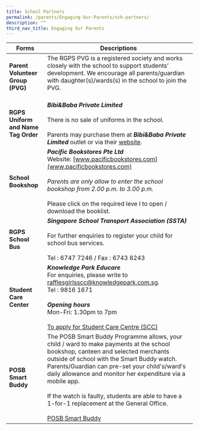 ```yaml
---
title: School Partners
permalink: /parents/Engaging-Our-Parents/sch-partners/
description: ""
third_nav_title: Engaging Our Parents
---
```

| Forms    | Descriptions |
| -------- | ------------- |
|**Parent Volunteer  Group (PVG)**|The RGPS PVG is a registered society and works closely with the school to support students’ development. We encourage all parents/guardian with daughter(s)/wards(s) in the school to join the PVG.<br><br>|
|**RGPS Uniform and Name Tag Order** |***Bibi&Baba Private Limited***<br><br> There is no sale of uniforms in the school. <br><br>Parents may purchase them at ***Bibi&Baba Private Limited*** outlet or via their [website](https://www.schooluniforms.sg/raffles-girls-primary-school).|
| **School Bookshop** | ***Pacific Bookstores Pte Ltd***<br>Website: [www.pacificbookstores.com](www.pacificbookstores.com)<br><br>*Parents are only allow to enter the school bookshop from 2.00 p.m. to 3.00 p.m.*<br><br>Please click on the required leve l to open / download the booklist.|
|**RGPS School Bus**|***Singapore School Transport Association (SSTA)*** <br><br>For further enquiries to register your child for school bus services.<br><br>Tel : 6747 7246 / Fax : 6743 8243|
|**Student Care Center**| ***Knowledge Park Educare***<br>For enquiries, please write to rafflesgirlsscc@knowledgepark.com.sg.<br>Tel : 9816 1671<br><br>***Opening hours***<br>Mon-Fri: 1.30pm to 7pm <br><br>[To apply for Student Care Centre (SCC)](http://www.knowledgepark.com.sg/rafflesgirlsscc)|
|**POSB Smart Buddy**| The POSB Smart Buddy Programme allows, your child / ward to make payments at the school bookshop, canteen and selected merchants outside of school with the Smart Buddy watch. Parents/Guardian can pre-set your child's/ward's daily allowance and monitor her expenditure via a mobile app.<br><br>If the watch is faulty, students are able to have a 1-for-1 replacement at the General Office.<br><br>[POSB Smart Buddy](http://www.posb.com.sg/sb-schools)|